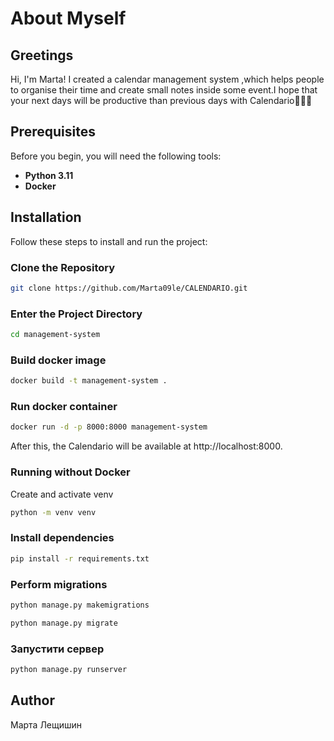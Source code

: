# About Myself

## Greetings

Hi, I'm Marta! I created a calendar management system ,which helps people to organise their time 
and create small notes inside some event.I hope that your next days will be 
productive than previous days with Calendario🥰🥰🥰

## Prerequisites

Before you begin, you will need the following tools:

- **Python 3.11**
- **Docker**

## Installation

Follow these steps to install and run the project:

### Clone the Repository

```bash
git clone https://github.com/Marta09le/CALENDARIO.git
```

### Enter the Project Directory
```bash
cd management-system
```

### Build docker image
```bash
docker build -t management-system .
```

### Run docker container
```bash
docker run -d -p 8000:8000 management-system
```
After this, the Calendario will be available at http://localhost:8000.

### Running without Docker
Create and activate venv
```bash
python -m venv venv
```

### Install dependencies
```bash
pip install -r requirements.txt
```

### Perform migrations
```bash
python manage.py makemigrations
```
```bash
python manage.py migrate
```
### Запустити сервер
```bash
python manage.py runserver
```

## Author
Марта Лещишин



